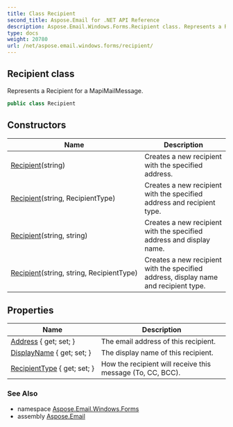 ```yaml
---
title: Class Recipient
second_title: Aspose.Email for .NET API Reference
description: Aspose.Email.Windows.Forms.Recipient class. Represents a Recipient for a MapiMailMessage
type: docs
weight: 20780
url: /net/aspose.email.windows.forms/recipient/
---
```

## Recipient class

Represents a Recipient for a MapiMailMessage.

```csharp
public class Recipient
```

## Constructors

| Name | Description |
| --- | --- |
| [Recipient](recipient/#constructor)(string) | Creates a new recipient with the specified address. |
| [Recipient](recipient/#constructor_1)(string, RecipientType) | Creates a new recipient with the specified address and recipient type. |
| [Recipient](recipient/#constructor_2)(string, string) | Creates a new recipient with the specified address and display name. |
| [Recipient](recipient/#constructor_3)(string, string, RecipientType) | Creates a new recipient with the specified address, display name and recipient type. |

## Properties

| Name | Description |
| --- | --- |
| [Address](../../aspose.email.windows.forms/recipient/address/) { get; set; } | The email address of this recipient. |
| [DisplayName](../../aspose.email.windows.forms/recipient/displayname/) { get; set; } | The display name of this recipient. |
| [RecipientType](../../aspose.email.windows.forms/recipient/recipienttype/) { get; set; } | How the recipient will receive this message (To, CC, BCC). |

### See Also

* namespace [Aspose.Email.Windows.Forms](../../aspose.email.windows.forms/)
* assembly [Aspose.Email](../../)


